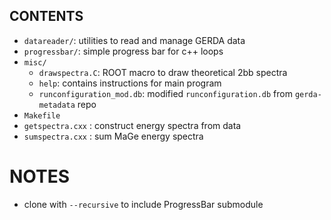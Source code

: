 ## CONTENTS ##

* `datareader/`: utilities to read and manage GERDA data
* `progressbar/`: simple progress bar for c++ loops
* `misc/`
    * `drawspectra.C`: ROOT macro to draw theoretical 2bb spectra
    * `help`: contains instructions for main program
    * `runconfiguration_mod.db`: modified `runconfiguration.db` from `gerda-metadata` repo
* `Makefile`
* `getspectra.cxx` : construct energy spectra from data
* `sumspectra.cxx` : sum MaGe energy spectra

# NOTES #

* clone with `--recursive` to include ProgressBar submodule
